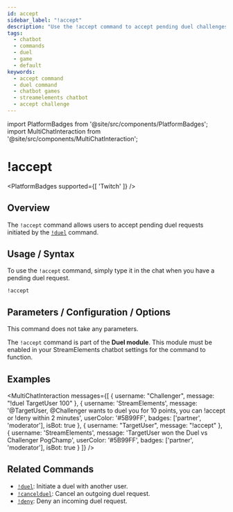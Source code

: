 ```yaml
---
id: accept
sidebar_label: "!accept"
description: "Use the !accept command to accept pending duel challenges initiated with the !duel command in StreamElements chatbot."
tags:
  - chatbot
  - commands
  - duel
  - game
  - default
keywords:
  - accept command
  - duel command
  - chatbot games
  - streamelements chatbot
  - accept challenge
---
```


import PlatformBadges from '@site/src/components/PlatformBadges';
import MultiChatInteraction from '@site/src/components/MultiChatInteraction';

# !accept

<PlatformBadges supported={[ 'Twitch' ]} />

## Overview

The `!accept` command allows users to accept pending duel requests initiated by the [`!duel`](duel.md) command.

## Usage / Syntax

To use the `!accept` command, simply type it in the chat when you have a pending duel request.

```streamelements
!accept
```

## Parameters / Configuration / Options

This command does not take any parameters.

The `!accept` command is part of the **Duel module**. This module must be enabled in your StreamElements chatbot settings for the command to function.

## Examples

<MultiChatInteraction
    messages={[
        {
            username: "Challenger",
            message: "!duel TargetUser 100"
        },
        {
            username: 'StreamElements',
            message: '@TargetUser, @Challenger wants to duel you for 10 points, you can !accept or !deny within 2 minutes',
            userColor: '#5B99FF',
            badges: ['partner', 'moderator'],
            isBot: true
        },
        {
            username: "TargetUser",
            message: "!accept"
        },
        { 
            username: 'StreamElements',
            message: 'TargetUser won the Duel vs Challenger PogChamp',
            userColor: '#5B99FF',
            badges: ['partner', 'moderator'],
            isBot: true
        }
    ]}
/>

## Related Commands

- [`!duel`](duel.md): Initiate a duel with another user.
- [`!cancelduel`](cancelduel.md): Cancel an outgoing duel request.
- [`!deny`](deny.md): Deny an incoming duel request.
